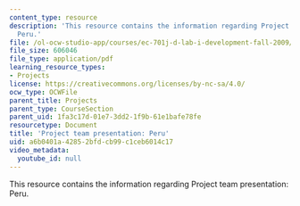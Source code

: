 ```yaml
---
content_type: resource
description: 'This resource contains the information regarding Project team presentation:
  Peru.'
file: /ol-ocw-studio-app/courses/ec-701j-d-lab-i-development-fall-2009/a6b0401a42852bfdcb99c1ceb6014c17_MITEC_701JF09_proj_peru.pdf
file_size: 606046
file_type: application/pdf
learning_resource_types:
- Projects
license: https://creativecommons.org/licenses/by-nc-sa/4.0/
ocw_type: OCWFile
parent_title: Projects
parent_type: CourseSection
parent_uid: 1fa3c17d-01e7-3dd2-1f9b-61e1bafe78fe
resourcetype: Document
title: 'Project team presentation: Peru'
uid: a6b0401a-4285-2bfd-cb99-c1ceb6014c17
video_metadata:
  youtube_id: null
---
```

This resource contains the information regarding Project team presentation: Peru.